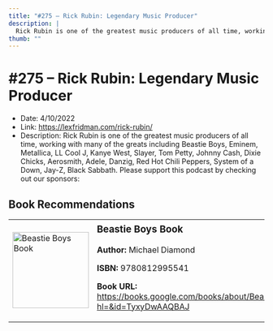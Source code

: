 ```yaml
---
title: "#275 – Rick Rubin: Legendary Music Producer"
description: |
  Rick Rubin is one of the greatest music producers of all time, working with many of the greats including Beastie Boys, Eminem, Metallica, LL Cool J, Kanye West, Slayer, Tom Petty, Johnny Cash, Dixie Chicks, Aerosmith, Adele, Danzig, Red Hot Chili Peppers, System of a Down, Jay-Z, Black Sabbath. Please support this podcast by checking out our sponsors:"
thumb: ""
---
```


# #275 – Rick Rubin: Legendary Music Producer

  - Date: 4/10/2022
  - Link: https://lexfridman.com/rick-rubin/
  - Description: Rick Rubin is one of the greatest music producers of all time, working with many of the greats including Beastie Boys, Eminem, Metallica, LL Cool J, Kanye West, Slayer, Tom Petty, Johnny Cash, Dixie Chicks, Aerosmith, Adele, Danzig, Red Hot Chili Peppers, System of a Down, Jay-Z, Black Sabbath. Please support this podcast by checking out our sponsors:

## Book Recommendations

<table style="border: none;"><tr style="border: none;"><td style="border: none;"><img src="https://books.google.com/books/content?id=TyxyDwAAQBAJ&printsec=frontcover&img=1&zoom=1&edge=curl&source=gbs_api" alt="Beastie Boys Book" width="150" style="vertical-align: top;"></td><td style="border: none; vertical-align: top;"><h3 style='margin-top: 5'>Beastie Boys Book</h3><p><strong>Author:</strong> Michael Diamond</p><p><strong>ISBN:</strong> 9780812995541</p><p><strong>Book URL:</strong> <a href="https://books.google.com/books/about/Beastie_Boys_Book.html?hl=&id=TyxyDwAAQBAJ">https://books.google.com/books/about/Beastie_Boys_Book.html?hl=&id=TyxyDwAAQBAJ</a></p></td></tr></table>
